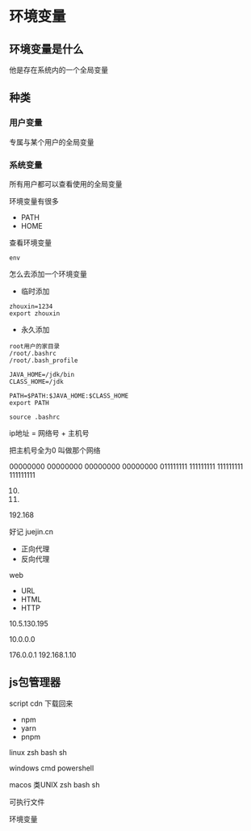 # 环境变量
## 环境变量是什么
他是存在系统内的一个全局变量

## 种类
### 用户变量
专属与某个用户的全局变量

### 系统变量
所有用户都可以查看使用的全局变量


环境变量有很多
- PATH
- HOME

查看环境变量
```
env
```

怎么去添加一个环境变量
- 临时添加
``` shell
zhouxin=1234
export zhouxin
```

- 永久添加
```
root用户的家目录
/root/.bashrc
/root/.bash_profile

JAVA_HOME=/jdk/bin
CLASS_HOME=/jdk

PATH=$PATH:$JAVA_HOME:$CLASS_HOME
export PATH

source .bashrc
```
ip地址 = 网络号 + 主机号

把主机号全为0 叫做那个网络

00000000 00000000 00000000 00000000
011111111 111111111 111111111 111111111


10.

172.

192.168


好记        juejin.cn

- 正向代理
- 反向代理

web
- URL
- HTML
- HTTP

10.5.130.195

10.0.0.0




176.0.0.1
192.168.1.10







## js包管理器
script       cdn 下载回来
- npm
- yarn
- pnpm



linux
zsh
bash
sh

windows
cmd
powershell

macos 类UNIX
zsh
bash
sh

可执行文件

环境变量 


